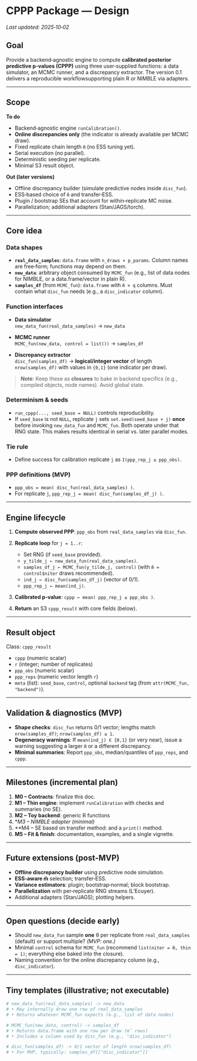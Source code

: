 # CPPP Package — Design

_Last updated: 2025‑10‑02_

## Goal
Provide a backend‑agnostic engine to compute **calibrated posterior predictive p‑values (CPPP)** using three user‑supplied functions: a data simulator, an MCMC runner, and a discrepancy extractor. 
The version 0.1 delivers a reproducible workflowsupporting plain R or NIMBLE via adapters.

---

## Scope

**To do**

  - Backend‑agnostic engine `runCalibration()`.
  - **Online discrepancies only** (the indicator is already available per MCMC draw).
  - Fixed replicate chain length `m̃` (no ESS tuning yet).
  - Serial execution (no parallel).
  - Deterministic seeding per replicate.
  - Minimal S3 result object.

**Out (later versions)**
  
  - Offline discrepancy builder (simulate predictive nodes inside `disc_fun`).
  - ESS‑based choice of `m̃` and transfer‑ESS.
  - Plugin / bootstrap SEs that account for within‑replicate MC noise.
  - Parallelization; additional adapters (Stan/JAGS/torch).

---

## Core idea

### Data shapes

- **`real_data_samples`**: `data.frame` with `n_draws × p_params`. Column names are free‑form; functions may depend on them.
- **`new_data`**: arbitrary object consumed by `MCMC_fun` (e.g., list of data nodes for NIMBLE, or a data.frame/vector in plain R).
- **`samples_df`** (from `MCMC_fun`): `data.frame` with `m̃ × q` columns. Must contain what `disc_fun` needs (e.g., a `disc_indicator` column).

### Function interfaces

- **Data simulator**  
  `new_data_fun(real_data_samples)` → `new_data`

- **MCMC runner**  
  `MCMC_fun(new_data, control = list())` → `samples_df`

- **Discrepancy extractor**  
  `disc_fun(samples_df)` → **logical/integer vector** of length `nrow(samples_df)` with values in `{0,1}` (one indicator per draw).

> **Note**: Keep these as **closures** to bake in backend specifics (e.g., compiled objects, node names). Avoid global state.

### Determinism & seeds
- `run_cppp(..., seed_base = NULL)` controls reproducibility.
- If `seed_base` is not `NULL`, replicate `j` sets `set.seed(seed_base + j)` **once** before invoking `new_data_fun` and `MCMC_fun`. Both operate under that RNG state. This makes results identical in serial vs. later parallel modes.

### Tie rule
- Define success for calibration replicate `j` as `I(ppp_rep_j ≤ ppp_obs)`.

### PPP definitions (MVP)
- `ppp_obs = mean( disc_fun(real_data_samples) )`.
- For replicate `j`, `ppp_rep_j = mean( disc_fun(samples_df_j) )`.

---

## Engine lifecycle
1. **Compute observed PPP**: `ppp_obs` from `real_data_samples` via `disc_fun`.

2. **Replicate loop** for `j = 1..r`:
   - Set RNG (if `seed_base` provided).
   - `y_tilde_j ← new_data_fun(real_data_samples)`.
   - `samples_df_j ← MCMC_fun(y_tilde_j, control)` (with `m̃ = control$niter` draws recommended).
   - `ind_j ← disc_fun(samples_df_j)` (vector of 0/1).
   - `ppp_rep_j ← mean(ind_j)`.
3. **Calibrated p‑value**: `cppp ← mean( ppp_rep_j ≤ ppp_obs )`.
4. **Return** an S3 `cppp_result` with core fields (below).

---

## Result object
Class: `cppp_result`
- `cppp` (numeric scalar)
- `r` (integer; number of replicates)
- `ppp_obs` (numeric scalar)
- `ppp_reps` (numeric vector length `r`)  
- `meta` (list): `seed_base`, `control`, optional `backend` tag (from `attr(MCMC_fun, "backend")`).

---

## Validation & diagnostics (MVP)
- **Shape checks**: `disc_fun` returns 0/1 vector; lengths match `nrow(samples_df)`; `nrow(samples_df) ≥ 1`.
- **Degeneracy warnings**: If `mean(ind_j) ∈ {0,1}` (or very near), issue a warning suggesting a larger `m̃` or a different discrepancy.
- **Minimal summaries**: Report `ppp_obs`, median/quantiles of `ppp_reps`, and `cppp`.

---

## Milestones (incremental plan)
1. **M0 – Contracts**: finalize this doc.
2. **M1 – Thin engine**: implement `runCalibration` with checks and summaries (no SE).  
3. **M2 – Toy backend**: generic R  functions 
4. **M3 – NIMBLE adapter (minimal)*
5. **M4 – SE based on transfer method: and a `print()` method.  
6. **M5 – Fit & finish**: documentation, examples, and a single vignette.

---

## Future extensions (post‑MVP)
- **Offline discrepancy builder** using predictive node simulation.
- **ESS‑aware m̃** selection; transfer‑ESS.
- **Variance estimators**: plugin; bootstrap‑normal; block bootstrap.
- **Parallelization** with per‑replicate RNG streams (L’Ecuyer).
- Additional adapters (Stan/JAGS); plotting helpers.

---

## Open questions (decide early)
- Should `new_data_fun` sample **one** θ per replicate from `real_data_samples` (default) or support multiple? _(MVP: one.)_
- Minimal `control` schema for `MCMC_fun` (recommend `list(niter = m̃, thin = 1)`; everything else baked into the closure).
- Naming convention for the online discrepancy column (e.g., `disc_indicator`).

---

## Tiny templates (illustrative; not executable)
```r
# new_data_fun(real_data_samples) -> new_data
# • May internally draw one row of real_data_samples
# • Returns whatever MCMC_fun expects (e.g., list of data nodes)

# MCMC_fun(new_data, control) -> samples_df
# • Returns data.frame with one row per draw (m̃ rows)
# • Includes a column used by disc_fun (e.g., "disc_indicator")

# disc_fun(samples_df) -> 0/1 vector of length nrow(samples_df)
# • For MVP, typically: samples_df[["disc_indicator"]]
```

